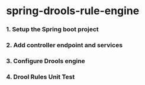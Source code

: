 # spring-drools-rule-engine

### 1. Setup the Spring boot project
### 2. Add controller endpoint and services
### 3. Configure Drools engine
### 4. Drool Rules Unit Test
